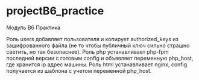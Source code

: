 # projectB6_practice
Модуль B6 Практика

Роль users добавляет пользователя и копирует authorized_keys из зашифрованного файла (не то чтобы публичный ключ сильно страшно светить, но так безопаснее).
Роль php устанавливает php-fpm последней версии с готовым config и объявляет переменную php_host, где хранится ip адрес машины.
Роль html устанавливает nginx, config получается из шаблона с учетом переменной php_host.
